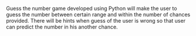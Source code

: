 Guess the number game developed using Python will make the user to guess the number between certain range and within the number of chances provided.
There will be hints when guess of the user is wrong so that user can predict the number in his another chance.
